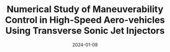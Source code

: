 ---
title: " Numerical Study of Maneuverability Control in High-Speed Aero-vehicles Using Transverse Sonic Jet Injectors"
permalink: /conference/2024-maneuverability-control
excerpt: "**Sharma, Vatsalya** and Eswaran, Vinayak and Chakraborty, Debasis"
date: 2024-01-08
venue: "AIAA SciTech 2024"
paperurl: "https://doi.org/10.2514/6.2024-0699"
---